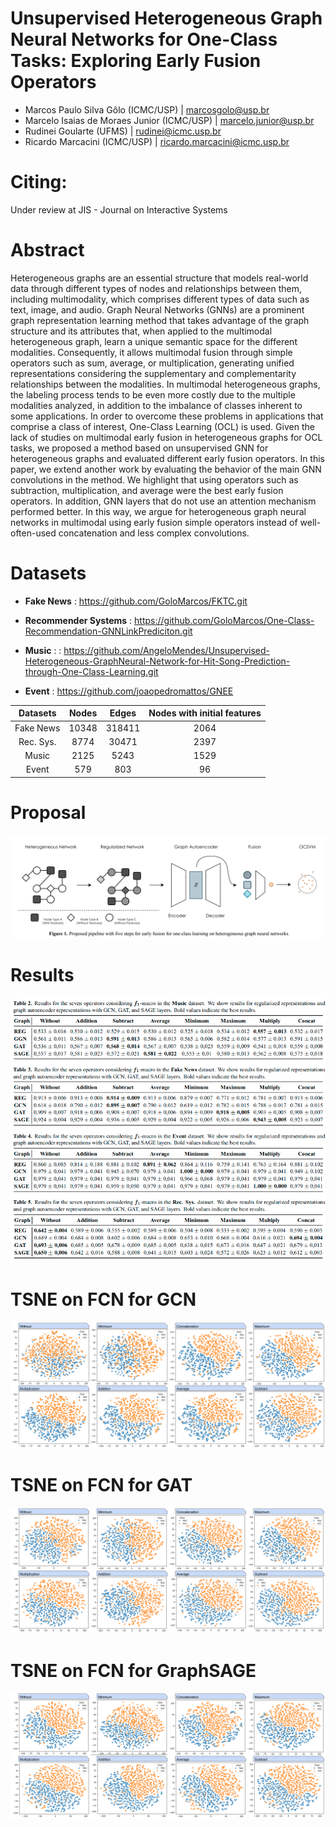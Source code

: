 # Unsupervised Heterogeneous Graph Neural Networks for One-Class Tasks: Exploring Early Fusion Operators

- Marcos Paulo Silva Gôlo (ICMC/USP) | marcosgolo@usp.br
- Marcelo Isaias de Moraes Junior (ICMC/USP) | marcelo.junior@usp.br
- Rudinei Goularte (UFMS) | rudinei@icmc.usp.br
- Ricardo Marcacini (ICMC/USP) | ricardo.marcacini@icmc.usp.br

# Citing:

Under review at JIS - Journal on Interactive Systems

# Abstract

Heterogeneous graphs are an essential structure that models real-world data through different types of nodes and relationships between them, including multimodality, which comprises different types of data such as text, image, and audio. Graph Neural Networks (GNNs) are a prominent graph representation learning method that takes advantage of the graph structure and its attributes that, when applied to the multimodal heterogeneous graph, learn a unique semantic space for the different modalities. Consequently, it allows multimodal fusion through simple operators such as sum, average, or multiplication, generating unified representations considering the supplementary and complementarity relationships between the modalities. In multimodal heterogeneous graphs, the labeling process tends to be even more costly due to the multiple modalities analyzed, in addition to the imbalance of classes inherent to some applications. In order to overcome these problems in applications that comprise a class of interest, One-Class Learning (OCL) is used. Given the lack of studies on multimodal early fusion in heterogeneous graphs for OCL tasks, we proposed a method based on unsupervised GNN for heterogeneous graphs and evaluated different early fusion operators. In this paper, we extend another work by evaluating the behavior of the main GNN convolutions in the method. We highlight that using operators such as subtraction, multiplication, and average were the best early fusion operators. In addition, GNN layers that do not use an attention mechanism performed better. In this way, we argue for heterogeneous graph neural networks in multimodal using early fusion simple operators instead of well-often-used concatenation and less complex convolutions.

# Datasets

- **Fake News** : https://github.com/GoloMarcos/FKTC.git

- **Recommender Systems** : https://github.com/GoloMarcos/One-Class-Recommendation-GNNLinkPrediciton.git

- **Music** : : https://github.com/AngeloMendes/Unsupervised-Heterogeneous-GraphNeural-Network-for-Hit-Song-Prediction-through-One-Class-Learning.git

- **Event** : https://github.com/joaopedromattos/GNEE


| Datasets | Nodes | Edges | Nodes with initial features 
| :---: | :---: | :---: | :---: |
| Fake News | 10348 | 318411 | 2064 |
| Rec. Sys. | 8774 | 30471 | 2397 | 
| Music | 2125 | 5243 | 1529 | 
| Event | 579 | 803 | 96 | 

# Proposal
![Proposal](/images/pipeline.png)

# Results
![Results](/images/results.png)

# TSNE on FCN for GCN
![TSNE](/images/tsne_gcn.png)

# TSNE on FCN for GAT
![TSNE](/images/tsne_gat.png)

# TSNE on FCN for GraphSAGE
![TSNE](/images/tsne_sage.png)
